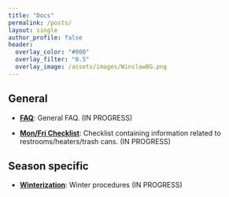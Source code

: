 ```yaml
---
title: "Docs"
permalink: /posts/
layout: single
author_profile: false
header:
  overlay_color: "#000"
  overlay_filter: "0.5"
  overlay_image: /assets/images/WinslowBG.png
---
```


## General

- [**FAQ**](https://docs.google.com/document/d/e/2PACX-1vSLRyrNOVc6iaml2fzPmhYVTQN0FWaXvqF3caSBz5KAS52a0wBYZi069TpxjFeKrOv3Og3YVZAZkmQz/pub): 
General FAQ. (IN PROGRESS)

- [**Mon/Fri Checklist**](https://docs.google.com/document/d/e/2PACX-1vTWMjpXrA4do2cNsbzwPUYF7aCoz4-Kl9je4NS0YVO883OlK2vuO7k3P8F1xYlaz6IAUkUlkqD1BON-/pub): 
Checklist containing information related to restrooms/heaters/trash cans. (IN PROGRESS)

## Season specific

- [**Winterization**](https://docs.google.com/document/d/e/2PACX-1vQ820niWy8xQ_qTaepfslDxGIZFRJUGc2UEpL4LyUbXanWlK6w-2wOfY0ntrMwgWBxoh3glFDgF4Fcs/pub): 
Winter procedures (IN PROGRESS)